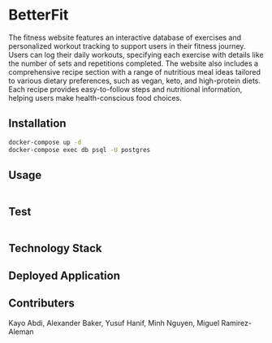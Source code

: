 # BetterFit
The fitness website features an interactive database of exercises and personalized workout tracking to support users in their fitness journey. Users can log their daily workouts, specifying each exercise with details like the number of sets and repetitions completed. 
The website also includes a comprehensive recipe section with a range of nutritious meal ideas tailored to various dietary preferences, such as vegan, keto, and high-protein diets. Each recipe provides easy-to-follow steps and nutritional information, helping users make health-conscious food choices.

## Installation

```bash
docker-compose up -d
docker-compose exec db psql -U postgres
```

## Usage

```bash

```

## Test

```bash

```
## Technology Stack 

## Deployed Application

## Contributers
Kayo Abdi, Alexander Baker, Yusuf Hanif, Minh Nguyen, Miguel Ramirez-Aleman
